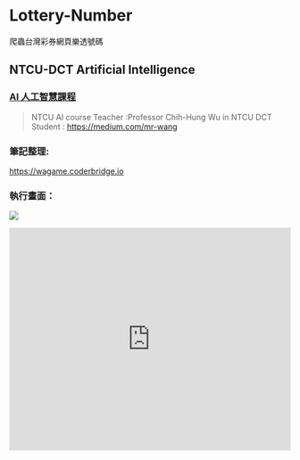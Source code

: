 # Lottery-Number
 爬蟲台灣彩券網頁樂透號碼

## NTCU-DCT Artificial Intelligence  

### [AI 人工智慧課程](https://http://120.108.221.55/PROFCHWU/dctai/index.php)
> NTCU AI course
> Teacher :Professor Chih-Hung Wu in NTCU DCT
> Student : https://medium.com/mr-wang
### 筆記整理:

https://wagame.coderbridge.io

### 執行畫面：

![](https://static.coderbridge.com/img/mrwang01/5dd9afd1e97146a0814fb514c179b8d8.png)

<iframe height="400px" width="100%" src="https://repl.it/@wastu01/LotteryNumber?lite=true" scrolling="no" frameborder="no" allowtransparency="true" allowfullscreen="true" sandbox="allow-forms allow-pointer-lock allow-popups allow-same-origin allow-scripts allow-modals"></iframe>





